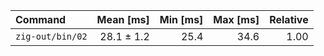 | Command | Mean [ms] | Min [ms] | Max [ms] | Relative |
|:---|---:|---:|---:|---:|
| `zig-out/bin/02` | 28.1 ± 1.2 | 25.4 | 34.6 | 1.00 |
